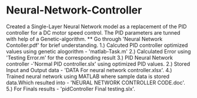 # Neural-Network-Controller
Created a Single-Layer Neural Network model as a replacement of the PID controller for a DC motor speed control. The PID parameters are tunned with help of a Genetic-algorithm.
** Go through 'Neural Network Contoller.pdf' for brief understanding.
1.) Calcuted PID controller optimized values using genetic alogorithm - 'matlab-Task.m' 
2.) Calculated Error using 'Testing Error.m' for the corresponding result
3.) PID Neural Network controller -'Normal PID controller.slx' using optimized PID values.
2.) Stored Input and Output data  - 'DATA For neural network controller.xlsx'.
4.) Trained neural network using MATLAB where sample data is stored data.Which resulted into - 'NEURAL NETWORK CONTROLLER CODE.doc'.
5.) For Finals results - 'pidController Final testing.slx'.


